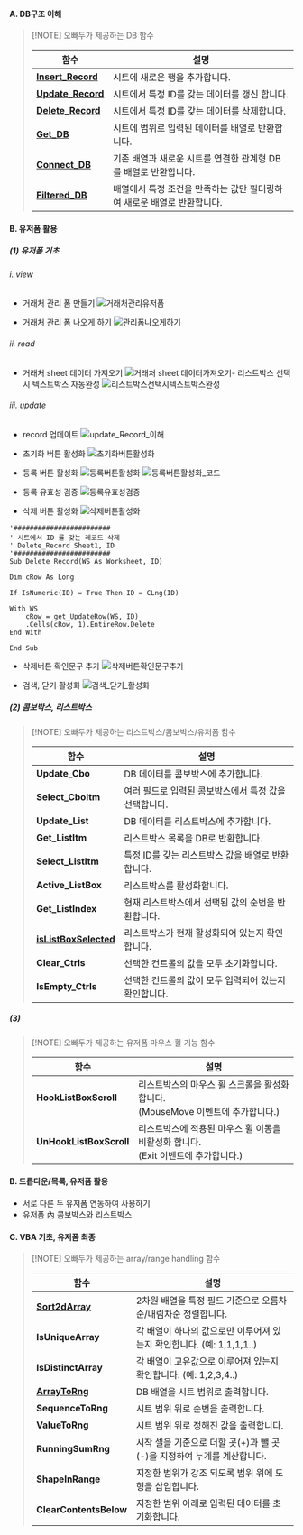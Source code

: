 #### A. DB구조 이해

> [!NOTE] 오빠두가 제공하는 DB 함수
> 
> | **함수**                                                                             | **설명**                                                                |
> | ------------------------------------------------------------------------------------ | ----------------------------------------------------------------------- |
> | [**Insert_Record**](https://www.oppadu.com/vba-get-db-%ed%95%a8%ec%88%98/)           | 시트에 새로운 행을 추가합니다.                                          |
> | [**Update_Record**](https://www.oppadu.com/vba-update-record-%ed%95%a8%ec%88%98/)    | 시트에서 특정 ID를 갖는 데이터를 갱신 합니다.                           |
> | [**Delete_Record**](https://www.oppadu.com/vba-delete-record-%ed%95%a8%ec%88%98/)    | 시트에서 특정 ID를 갖는 데이터를 삭제합니다.                            |
> | [**Get_DB**](https://www.oppadu.com/vba-get-db-%ed%95%a8%ec%88%98/)                  | 시트에 범위로 입력된 데이터를 배열로 반환합니다.                        |
> | [**Connect_DB**](https://www.oppadu.com/vba-connect-db-%eb%aa%85%eb%a0%b9%eb%ac%b8/) | 기존 배열과 새로운 시트를 연결한 관계형 DB를 배열로 반환합니다.         |
> | [**Filtered_DB**](https://www.oppadu.com/vba-filtered-db-%ed%95%a8%ec%88%98/)        | 배열에서 특정 조건을 만족하는 값만 필터링하여 새로운 배열로 반환합니다. |
>  



#### B. 유저폼 활용
##### (1) 유저폼 기초
###### i. view
- 거래처 관리 폼 만들기
![거래처관리유저폼](obsidian_resource/거래처관리유저폼.png)

- 거래처 관리 폼 나오게 하기
![관리폼나오게하기](obsidian_resource/관리폼나오게하기.png)

###### ii. read
- 거래처 sheet 데이터 가져오기
![거래처 sheet 데이터가져오기](obsidian_resource/거래처sheet데이터가져오기.png)-  리스트박스 선택시 텍스트박스 자동완성
![리스트박스선택시텍스트박스완성](obsidian_resource/리스트박스선택시텍스트박스완성.png)
###### iii. update
- record 업데이트
![update_Record_이해](obsidian_resource/update_Record_이해.png)


- 초기화 버튼 활성화
![초기화버튼활성화](obsidian_resource/초기화버튼활성화.gif)

- 등록 버튼 활성화
![등록버튼활성화](obsidian_resource\등록버튼활성화.gif)
![등록버튼활성화_코드](obsidian_resource\등록버튼활성화_코드.png)

- 등록 유효성 검증
![등록유효성검증](obsidian_resource\등록유효성검증.gif)

- 삭제 버튼 활성화
![삭제버튼활성화](obsidian_resource\삭제버튼활성화.gif)

```VB
'########################
' 시트에서 ID 를 갖는 레코드 삭제
' Delete_Record Sheet1, ID
'########################
Sub Delete_Record(WS As Worksheet, ID)

Dim cRow As Long

If IsNumeric(ID) = True Then ID = CLng(ID)

With WS
    cRow = get_UpdateRow(WS, ID)
    .Cells(cRow, 1).EntireRow.Delete
End With

End Sub
```

- 삭제버튼 확인문구 추가
![삭제버튼확인문구추가](obsidian_resource\삭제버튼확인문구추가.gif)

- 검색, 닫기 활성화
![검색_닫기_활성화](obsidian_resource\검색_닫기_활성화.gif)
##### (2) 콤보박스, 리스트박스


> [!NOTE] 오빠두가 제공하는 리스트박스/콤보박스/유저폼 함수
> 
> | **함수**                                                                                                                                          | **설명**                                              |
> | ------------------------------------------------------------------------------------------------------------------------------------------------- | ----------------------------------------------------- |
> | **Update_Cbo**                                                                                                                                    | DB 데이터를 콤보박스에 추가합니다.                    |
> | **Select_CboItm**                                                                                                                                 | 여러 필드로 입력된 콤보박스에서 특정 값을 선택합니다. |
> | **Update_List**                                                                                                                                   | DB 데이터를 리스트박스에 추가합니다.                  |
> | **Get_ListItm**                                                                                                                                   | 리스트박스 목록을 DB로 반환합니다.                    |
> | **Select_ListItm**                                                                                                                                | 특정 ID를 갖는 리스트박스 값을 배열로 반환합니다.     |
> | **Active_ListBox**                                                                                                                                | 리스트박스를 활성화합니다.                            |
> | **Get_ListIndex**                                                                                                                                 | 현재 리스트박스에서 선택된 값의 순번을 반환합니다.    |
> | [**isListBoxSelected**](https://www.oppadu.com/vba-%eb%a6%ac%ec%8a%a4%ed%8a%b8%eb%b0%95%ec%8a%a4-%ea%b0%92-%ec%84%a0%ed%83%9d%ec%97%ac%eb%b6%80/) | 리스트박스가 현재 활성화되어 있는지 확인합니다.       |
> | **Clear_Ctrls**                                                                                                                                   | 선택한 컨트롤의 값을 모두 초기화합니다.               |
> | **IsEmpty_Ctrls**                                                                                                                                 | 선택한 컨트롤의 값이 모두 입력되어 있는지 확인합니다. |


##### (3) 

> [!NOTE] 오빠두가 제공하는 유저폼 마우스 휠 기능 함수
> 
> |**함수**|**설명**|
> |---|---|
> |**HookListBoxScroll**|리스트박스의 마우스 휠 스크롤을 활성화 합니다.  <br>(MouseMove 이벤트에 추가합니다.)|
> |**UnHookListBoxScroll**|리스트박스에 적용된 마우스 휠 이동을 비활성화 합니다.  <br>(Exit 이벤트에 추가합니다.)|



#### B. 드롭다운/목록, 유저폼 활용
- 서로 다른 두 유저폼 연동하여 사용하기
- 유저폼 內 콤보박스와 리스트박스

#### C. VBA 기초, 유저폼 최종
> [!NOTE] 오빠두가 제공하는 array/range handling 함수
> 
> | **함수**                                                                                                                            | **설명**                                                               |
> | ----------------------------------------------------------------------------------------------------------------------------------- | ---------------------------------------------------------------------- |
> | [**Sort2dArray**](https://www.oppadu.com/%ec%97%91%ec%85%80-2%ec%b0%a8%ec%9b%90-%eb%b0%b0%ec%97%b4-%ec%a0%95%eb%a0%ac-sort2darray/) | 2차원 배열을 특정 필드 기준으로 오름차순/내림차순 정렬합니다.          |
> | **IsUniqueArray**                                                                                                                   | 각 배열이 하나의 값으로만 이루어져 있는지 확인합니다. (예: 1,1,1,1..)  |
> | **IsDistinctArray**                                                                                                                 | 각 배열이 고유값으로 이루어져 있는지 확인합니다. (예: 1,2,3,4..)       |
> | [**ArrayToRng**](https://www.oppadu.com/vba-arraytorng-%ed%95%a8%ec%88%98/)                                                         | DB 배열을 시트 범위로 출력합니다.                                      |
> | **SequenceToRng**                                                                                                                   | 시트 범위 위로 순번을 출력합니다.                                      |
> | **ValueToRng**                                                                                                                      | 시트 범위 위로 정해진 값을 출력합니다.                                 |
> | **RunningSumRng**                                                                                                                   | 시작 셀을 기준으로 더할 곳(+)과 뺄 곳(-)을 지정하여 누계를 계산합니다. |
> | **ShapeInRange**                                                                                                                    | 지정한 범위가 강조 되도록 범위 위에 도형을 삽입합니다.                 |
> | **ClearContentsBelow**                                                                                                              | 지정한 범위 아래로 입력된 데이터를 초기화합니다.                       |
>
